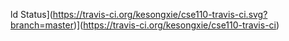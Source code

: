 ld Status](https://travis-ci.org/kesongxie/cse110-travis-ci.svg?branch=master)](https://travis-ci.org/kesongxie/cse110-travis-ci)
